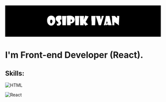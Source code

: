 [![Header](https://github.com/Fuza322/Fuza322/blob/main/assets/Untitled.png)](https://github.com/Fuza322)

# I'm Front-end Developer (React). #

## Skills: ##
![HTML](https://img.shields.io/badge/-HTML-0091C0?style=for-the-badge&logo=HTML)

![React](https://img.shields.io/badge/-React-3A3E42?style=for-the-badge&logo=react)